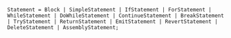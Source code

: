 <!-- This file is generated automatically by infrastructure scripts. Please don't edit by hand. -->

<!-- markdownlint-disable first-line-h1 -->

```{ .ebnf .slang-ebnf #Statement }
Statement = Block | SimpleStatement | IfStatement | ForStatement | WhileStatement | DoWhileStatement | ContinueStatement | BreakStatement | TryStatement | ReturnStatement | EmitStatement | RevertStatement | DeleteStatement | AssemblyStatement;
```
